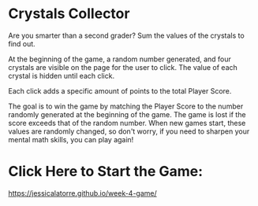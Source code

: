 # Crystals Collector
Are you smarter than a second grader? Sum the values of the crystals to find out.

At the beginning of the game, a random number generated, and four crystals are visible on the page for the user to click. The value of each crystal is hidden until each click.

Each click adds a specific amount of points to the total Player Score.

The goal is to win the game by matching the Player Score to the number randomly generated at the beginning of the game. The game is lost if the score exceeds that of the random number. When new games start, these values are randomly changed, so don't worry, if you need to sharpen your mental math skills, you can play again! 

# Click Here to Start the Game:
https://jessicalatorre.github.io/week-4-game/
